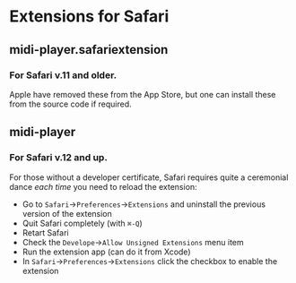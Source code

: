 # Extensions for Safari

## midi-player.safariextension

### For Safari v.11 and older.

Apple have removed these from the App Store, but one can install these from the source code if required.


## midi-player

### For Safari v.12 and up.

For those without a developer certificate,
Safari requires quite a ceremonial dance *each time* you need to reload the extension:

- Go to `Safari`->`Preferences`->`Extensions` and uninstall the previous version of the extension
- Quit Safari completely (with `⌘-Q`)
- Retart Safari
- Check the `Develope`->`Allow Unsigned Extensions` menu item
- Run the extension app (can do it from Xcode)
- In `Safari`->`Preferences`->`Extensions` click the checkbox to enable the extension